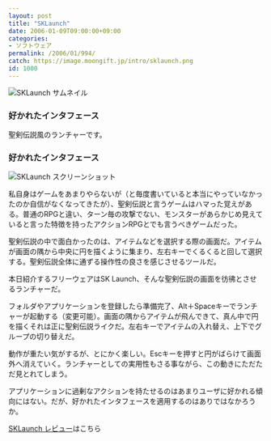 ```yaml
---
layout: post
title: "SKLaunch"
date: 2006-01-09T09:00:00+09:00
categories:
- ソフトウェア
permalink: /2006/01/994/
catch: https://image.moongift.jp/intro/sklaunch.png
id: 1000
---
```

 ![SKLaunch サムネイル](https://image.moongift.jp/intro/sklaunch.t.png "SKLaunch サムネイル")
  

### 好かれたインタフェース
  
聖剣伝説風のランチャーです。  
<!--more-->  

### 好かれたインタフェース
  

![SKLaunch スクリーンショット](https://image.moongift.jp/intro/sklaunch.png "SKLaunch スクリーンショット")

  

私自身はゲームをあまりやらないが（と毎度書いていると本当にやっていなかったのか自信がなくなってきたが）、聖剣伝説と言うゲームはハマった覚えがある。普通のRPGと違い、ターン毎の攻撃でない、モンスターがあらかじめ見えていると言った特徴を持ったアクションRPGとでも言うべきゲームだった。

  

聖剣伝説の中で面白かったのは、アイテムなどを選択する際の画面だ。アイテムが画面の隅から中央に円を描くように集まり、左右キーでくるくると回して選択する。聖剣伝説全体に通ずる操作性の良さを感じさせるツールだ。

  

本日紹介するフリーウェアはSK Launch、そんな聖剣伝説の画面を彷彿とさせるランチャーだ。

  

フォルダやアプリケーションを登録したら準備完了、Alt＋Spaceキーでランチャーが起動する（変更可能）。画面の隅からアイテムが飛んできて、真ん中で円を描くそれは正に聖剣伝説ライクだ。左右キーでアイテムの入れ替え、上下でグループの切り替えだ。

  

動作が重たい気がするが、とにかく楽しい。Escキーを押すと円がばらけて画面外へ消えていく。ランチャーとしての実用性もさる事ながら、この動きにただただ見とれてしまう。

  

アプリケーションに過剰なアクションを持たせるのはあまりユーザに好かれる傾向にはない。だが、好かれたインタフェースを適用するのはありではなかろうか。

  

[SKLaunch レビュー](http://oss.moongift.jp/review/i-995.html)はこちら

